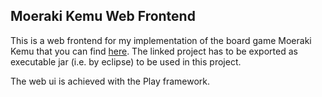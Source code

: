 Moeraki Kemu Web Frontend
---------

This is a web frontend for my implementation of the board game Moeraki Kemu that you can find [here](https://github.com/etgramli/Moeraki_Kemu).
The linked project has to be exported as executable jar (i.e. by eclipse) to be used in this project.

The web ui is achieved with the Play framework.
